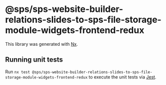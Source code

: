 # @sps/sps-website-builder-relations-slides-to-sps-file-storage-module-widgets-frontend-redux

This library was generated with [Nx](https://nx.dev).

## Running unit tests

Run `nx test @sps/sps-website-builder-relations-slides-to-sps-file-storage-module-widgets-frontend-redux` to execute the unit tests via [Jest](https://jestjs.io).
